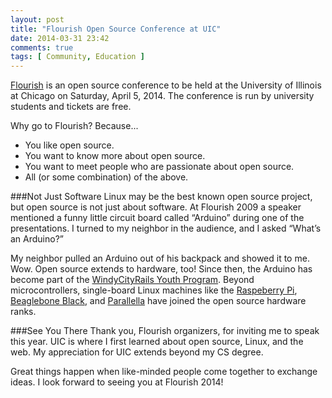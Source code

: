 ```yaml
---
layout: post
title: "Flourish Open Source Conference at UIC"
date: 2014-03-31 23:42
comments: true
tags: [ Community, Education ]
---
```

[Flourish](http://flourishconf.com) is an open source conference to be held at the University of Illinois at Chicago on Saturday, April 5, 2014. The conference is run by university students and tickets are free.

Why go to Flourish? Because...

<!--more-->

* You like open source.
* You want to know more about open source.
* You want to meet people who are passionate about open source.
* All (or some combination) of the above.

###Not Just Software
Linux may be the best known open source project, but open source is not just about software. At Flourish 2009 a speaker mentioned a funny little circuit board called “Arduino” during one of the presentations. I turned to my neighbor in the audience, and I asked “What’s an Arduino?”

My neighbor pulled an Arduino out of his backpack and showed it to me. Wow. Open source extends to hardware, too! Since then, the Arduino has become part of the [WindyCityRails Youth Program](http://www.windycityrails.org/youth/). Beyond microcontrollers, single-board Linux machines like the [Raspeberry Pi](/blog/2012/12/03/ruby-on-raspberry-pi/), [Beaglebone Black](/blog/2014/01/02/beaglebone-black-ubuntu-part-1/), and [Parallella](/blog/2013/06/22/preparing-for-parallella-64-cores-installing-go-on-mac-os-x/) have joined the open source hardware ranks.

###See You There
Thank you, Flourish organizers, for inviting me to speak this year. UIC is where I first learned about open source, Linux, and the web. My appreciation for UIC extends beyond my CS degree.

Great things happen when like-minded people come together to exchange ideas. I look forward to seeing you at Flourish 2014!

